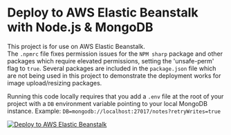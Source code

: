 # Deploy to AWS Elastic Beanstalk with Node.js & MongoDB

This project is for use on AWS Elastic Beanstalk.  
The ```.npmrc``` file fixes permission issues for the ```NPM sharp``` package and other packages which require elevated permissions, setting the 'unsafe-perm' flag to ```true```. Several packages are included in the ```package.json``` file which are not being used in this project to demonstrate the deployment works for image upload/resizing packages.     

Running this code locally requires that you add a ```.env``` file at the root of your project with a ```DB``` environment variable pointing to your local MongoDB instance.  Example: ```DB=mongodb://localhost:27017/notes?retryWrites=true```  

[![Deploy to AWS Elastic Beanstalk](https://www.aaronwht.com/images/videos/aws-elastic-beanstalk.jpg)](http://www.youtube.com/watch?v=GbudiCx_t9M)
